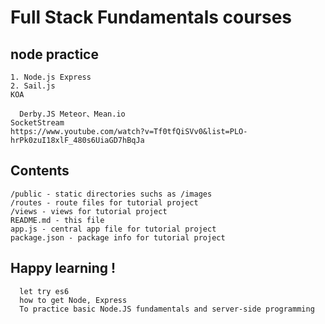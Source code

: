 # Full Stack Fundamentals courses
## node practice
    1. Node.js Express
    2. Sail.js
    KOA

      Derby.JS Meteor、Mean.io
    SocketStream 
    https://www.youtube.com/watch?v=Tf0tfQiSVv0&list=PLO-hrPk0zuI18xlF_480s6UiaGD7hBqJa
    
    
    
## Contents
    /public - static directories suchs as /images
    /routes - route files for tutorial project
    /views - views for tutorial project
    README.md - this file
    app.js - central app file for tutorial project
    package.json - package info for tutorial project
    
## Happy learning !
      let try es6
      how to get Node, Express       
      To practice basic Node.JS fundamentals and server-side programming